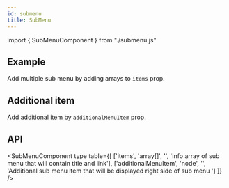```yaml
---
id: submenu
title: SubMenu
---
```


import { SubMenuComponent } from "./submenu.js"

## Example

<p>Add multiple sub menu by adding arrays to <code>items</code> prop. </p>
<SubMenuComponent />

## Additional item

<p>Add additional item by <code>additionalMenuItem</code> prop. </p>
<SubMenuComponent add />

## API

<SubMenuComponent type table={[
['items', 'array[]', '', 'Info array of sub menu that will contain title and link'],
['additionalMenuItem', 'node', '', 'Additional sub menu item that will be displayed right side of sub menu ']
]} />

